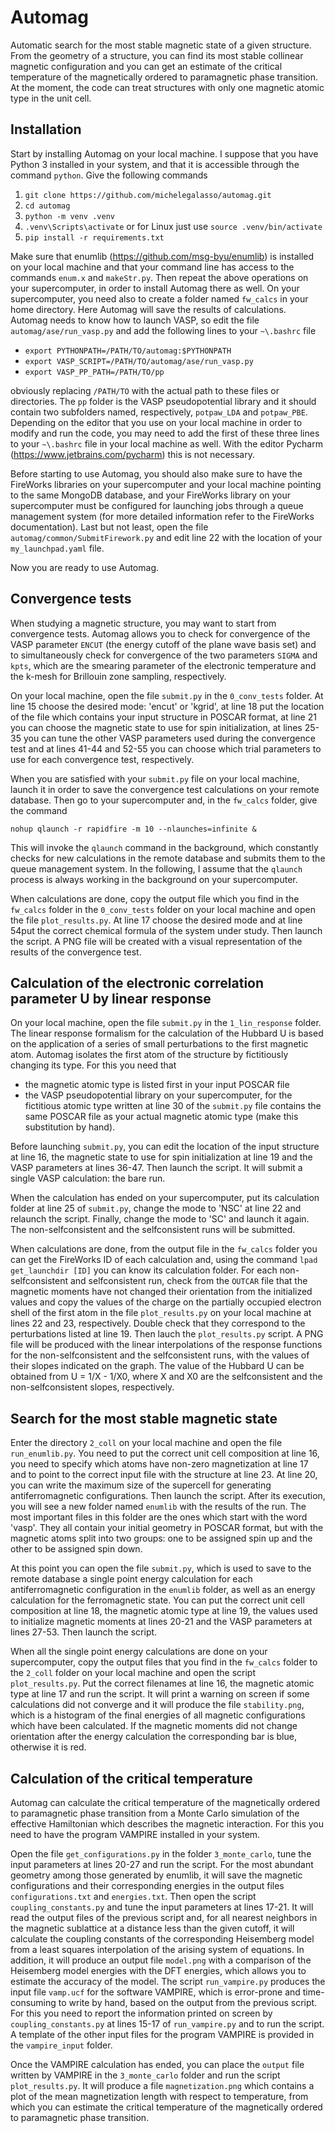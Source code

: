 # Automag
Automatic search for the most stable magnetic state of a
given structure. From the geometry of a structure, you can
find its most stable collinear magnetic configuration and
you can get an estimate of the critical temperature of the
magnetically ordered to paramagnetic phase transition.
At the moment, the code can treat structures with only
one magnetic atomic type in the unit cell.

## Installation
Start by installing Automag on your local machine.
I suppose that you have Python 3 installed in your system,
and that it is accessible through the command `python`.
Give the following commands

1.  `git clone https://github.com/michelegalasso/automag.git`
2.  `cd automag`
3.  `python -m venv .venv`
4.  `.venv\Scripts\activate` or for Linux just use `source .venv/bin/activate`
5.  `pip install -r requirements.txt`

Make sure that enumlib (https://github.com/msg-byu/enumlib)
is installed on your local machine and that your command
line has access to the commands `enum.x` and `makeStr.py`.
Then repeat the above operations on your supercomputer,
in order to install Automag there as well. On your
supercomputer, you need also to create a folder named
`fw_calcs` in your home directory. Here Automag will save
the results of calculations. Automag needs to know how to
launch VASP, so edit the file `automag/ase/run_vasp.py`
and add the following lines to your `~\.bashrc` file

- `export PYTHONPATH=/PATH/TO/automag:$PYTHONPATH`
- `export VASP_SCRIPT=/PATH/TO/automag/ase/run_vasp.py`
- `export VASP_PP_PATH=/PATH/TO/pp`

obviously replacing `/PATH/TO` with the actual path to these
files or directories. The `pp` folder is the VASP
pseudopotential library and it should contain two subfolders
named, respectively, `potpaw_LDA` and `potpaw_PBE`.
Depending on the editor that you use on your local machine
in order to modify and run the code, you may need to add
the first of these three lines to your `~\.bashrc` file
in your local machine as well. With the editor Pycharm
(https://www.jetbrains.com/pycharm) this is not necessary.

Before starting to use Automag, you should also make sure
to have the FireWorks libraries on your supercomputer and
your local machine pointing to the same MongoDB database,
and your FireWorks library on your supercomputer must be
configured for launching jobs through a queue management
system (for more detailed information refer to the
FireWorks documentation). Last but not least, open the file
`automag/common/SubmitFirework.py` and edit line 22 with
the location of your `my_launchpad.yaml` file.

Now you are ready to use Automag.

## Convergence tests

When studying a magnetic structure, you may want to start
from convergence tests. Automag allows you to check for
convergence of the VASP parameter `ENCUT` (the energy cutoff
of the plane wave basis set) and to simultaneously check for
convergence of the two parameters `SIGMA` and `kpts`, which
are the smearing parameter of the electronic temperature
and the k-mesh for Brillouin zone sampling, respectively.

On your local machine, open the file `submit.py` in the
`0_conv_tests` folder. At line 15 choose the desired mode:
'encut' or 'kgrid', at line 18 put the location of the file
which contains your input structure in POSCAR format, at
line 21 you can choose the magnetic state to use for spin
initialization, at lines 25-35 you can tune the other VASP
parameters used during the convergence test and at lines
41-44 and 52-55 you can choose which trial parameters to
use for each convergence test, respectively.

When you are satisfied with your `submit.py` file on your
local machine, launch it in order to save the convergence
test calculations on your remote database. Then go to your
supercomputer and, in the `fw_calcs` folder, give the command

`nohup qlaunch -r rapidfire -m 10 --nlaunches=infinite &`

This will invoke the `qlaunch` command in the background,
which constantly checks for new calculations in the remote
database and submits them to the queue management system.
In the following, I assume that the `qlaunch` process is
always working in the background on your supercomputer.

When calculations are done, copy the output file which you
find in the `fw_calcs` folder in the `0_conv_tests` folder
on your local machine and open the file `plot_results.py`.
At line 17 choose the desired mode and at line 54put the
correct chemical formula of the system under study. Then
launch the script. A PNG file will be created with a visual
representation of the results of the convergence test.

## Calculation of the electronic correlation parameter U by linear response

On your local machine, open the file `submit.py` in the
`1_lin_response` folder. The linear response formalism for
the calculation of the Hubbard U is based on the application
of a series of small perturbations to the first magnetic
atom. Automag isolates the first atom of the structure by
fictitiously changing its type. For this you need that

- the magnetic atomic type is listed first in your input
POSCAR file
- the VASP pseudopotential library on your supercomputer,
for the fictitious atomic type written at line 30 of the
`submit.py` file contains the same POSCAR file as your
actual magnetic atomic type (make this substitution by hand).

Before launching `submit.py`, you can edit the location of
the input structure at line 16, the magnetic state to use
for spin initialization at line 19 and the VASP parameters
at lines 36-47. Then launch the script. It will submit a
single VASP calculation: the bare run.

When the calculation has ended on your supercomputer, put
its calculation folder at line 25 of `submit.py`, change
the mode to 'NSC' at line 22 and relaunch the script.
Finally, change the mode to 'SC' and launch it again.
The non-selfconsistent and the selfconsistent runs will
be submitted.

When calculations are done, from the output file in the
`fw_calcs` folder you can get the FireWorks ID of each
calculation and, using the command `lpad get_launchdir [ID]`
you can know its calculation folder. For each
non-selfconsistent and selfconsistent run, check from the
`OUTCAR` file that the magnetic moments have not changed
their orientation from the initialized values and copy the
values of the charge on the partially occupied electron
shell of the first atom in the file `plot_results.py` on
your local machine at lines 22 and 23, respectively. Double
check that they correspond to the perturbations listed at
line 19. Then lauch the `plot_results.py` script. A PNG
file will be produced with the linear interpolations of the
response functions for the non-selfconsistent and the
selfconsistent runs, with the values of their slopes
indicated on the graph. The value of the Hubbard U can be
obtained from U = 1/X - 1/X0, where X and X0 are the
selfconsistent and the non-selfconsistent slopes, respectively.

## Search for the most stable magnetic state

Enter the directory `2_coll` on your local machine and open
the file `run_enumlib.py`. You need to put the correct unit
cell composition at line 16, you need to specify which atoms
have non-zero magnetization at line 17 and to point to the
correct input file with the structure at line 23. At line 20,
you can write the maximum size of the supercell for generating
antiferromagnetic configurations. Then launch the script.
After its execution, you will see a new folder named `enumlib`
with the results of the run. The most important files in this
folder are the ones which start with the word 'vasp'. They all
contain your initial geometry in POSCAR format, but with the
magnetic atoms split into two groups: one to be assigned spin
up and the other to be assigned spin down.

At this point you can open the file `submit.py`, which is used
to save to the remote database a single point energy
calculation for each antiferromagnetic configuration in the
`enumlib` folder, as well as an energy calculation for the
ferromagnetic state. You can put the correct unit cell
composition at line 18, the magnetic atomic type at line 19,
the values used to initialize magnetic moments at lines 20-21
and the VASP parameters at lines 27-53. Then launch the script.

When all the single point energy calculations are done on
your supercomputer, copy the output files that you find in the
`fw_calcs` folder to the `2_coll` folder on your local machine
and open the script `plot_results.py`. Put the correct
filenames at line 16, the magnetic atomic type at line 17 and
run the script. It will print a warning on screen if some
calculations did not converge and it will produce the file
`stability.png`, which is a histogram of the final energies of
all magnetic configurations which have been calculated. If the
magnetic moments did not change orientation after the energy
calculation the corresponding bar is blue, otherwise it is red.

## Calculation of the critical temperature

Automag can calculate the critical temperature of the
magnetically ordered to paramagnetic phase transition from a
Monte Carlo simulation of the effective Hamiltonian which
describes the magnetic interaction. For this you need to have
the program VAMPIRE installed in your system.

Open the file `get_configurations.py` in the folder
`3_monte_carlo`, tune the input parameters at lines 20-27 and
run the script. For the most abundant geometry among those
generated by enumlib, it will save the magnetic configurations
and their corresponding energies in the output files
`configurations.txt` and `energies.txt`. Then open the script
`coupling_constants.py` and tune the input parameters at lines
17-21. It will read the output files of the previous script and,
for all nearest neighbors in the magnetic sublattice at a
distance less than the given cutoff, it will calculate the
coupling constants of the corresponding Heisemberg model from
a least squares interpolation of the arising system of
equations. In addition, it will produce an output file
`model.png` with a comparison of the Heisemberg model energies
with the DFT energies, which allows you to estimate the accuracy
of the model. The script `run_vampire.py` produces the input
file `vamp.ucf` for the software VAMPIRE, which is error-prone
and time-consuming to write by hand, based on the output from
the previous script. For this you need to report the
information printed on screen by `coupling_constants.py` at
lines 15-17 of `run_vampire.py` and to run the script.
A template of the other input files for the program VAMPIRE is
provided in the `vampire_input` folder.

Once the VAMPIRE calculation has ended, you can place the
`output` file written by VAMPIRE in the `3_monte_carlo` folder
and run the script `plot_results.py`. It will produce a file
`magnetization.png` which contains a plot of the mean
magnetization length with respect to temperature, from which
you can estimate the critical temperature of the magnetically
ordered to paramagnetic phase transition.
